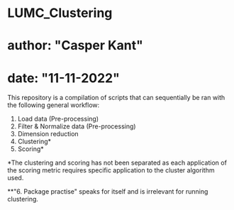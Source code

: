 # LUMC_Clustering
# author: "Casper Kant"
# date: "11-11-2022"

This repository is a compilation of scripts that can sequentially be ran with the following general workflow:
1. Load data (Pre-processing) 
2. Filter & Normalize data (Pre-processing)
3. Dimension reduction
4. Clustering*
5. Scoring*

*The clustering and scoring has not been separated as each application of the 
scoring metric requires specific application to the cluster algorithm used.

**"6. Package practise" speaks for itself and is irrelevant for running clustering.
